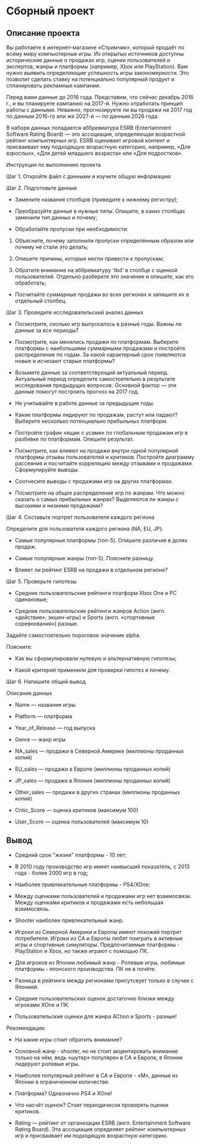 # Сборный проект

## Описание проекта

Вы работаете в интернет-магазине «Стримчик», который продаёт по всему миру компьютерные игры. Из открытых источников доступны исторические данные о продажах игр, оценки пользователей и экспертов, жанры и платформы (например, Xbox или PlayStation). Вам нужно выявить определяющие успешность игры закономерности. Это позволит сделать ставку на потенциально популярный продукт и спланировать рекламные кампании.

Перед вами данные до 2016 года. Представим, что сейчас декабрь 2016 г., и вы планируете кампанию на 2017-й. Нужно отработать принцип работы с данными. Неважно, прогнозируете ли вы продажи на 2017 год по данным 2016-го или же 2027-й — по данным 2026 года.

В наборе данных попадается аббревиатура ESRB (Entertainment Software Rating Board) — это ассоциация, определяющая возрастной рейтинг компьютерных игр. ESRB оценивает игровой контент и присваивает ему подходящую возрастную категорию, например, «Для взрослых», «Для детей младшего возраста» или «Для подростков».

Инструкция по выполнению проекта

Шаг 1. Откройте файл с данными и изучите общую информацию

Шаг 2. Подготовьте данные

- Замените названия столбцов (приведите к нижнему регистру);

- Преобразуйте данные в нужные типы. Опишите, в каких столбцах заменили тип данных и почему;

- Обработайте пропуски при необходимости:

1. Объясните, почему заполнили пропуски определённым образом или почему не стали это делать;

2. Опишите причины, которые могли привести к пропускам;

3. Обратите внимание на аббревиатуру 'tbd' в столбце с оценкой пользователей. Отдельно разберите это значение и опишите, как его обработать;

- Посчитайте суммарные продажи во всех регионах и запишите их в отдельный столбец.

Шаг 3. Проведите исследовательский анализ данных

- Посмотрите, сколько игр выпускалось в разные годы. Важны ли данные за все периоды?

- Посмотрите, как менялись продажи по платформам. Выберите платформы с наибольшими суммарными продажами и постройте распределение по годам. За какой характерный срок появляются новые и исчезают старые платформы?

- Возьмите данные за соответствующий актуальный период. Актуальный период определите самостоятельно в результате исследования предыдущих вопросов. Основной фактор — эти данные помогут построить прогноз на 2017 год.

- Не учитывайте в работе данные за предыдущие годы.

- Какие платформы лидируют по продажам, растут или падают? Выберите несколько потенциально прибыльных платформ.

- Постройте график «ящик с усами» по глобальным продажам игр в разбивке по платформам. Опишите результат.

- Посмотрите, как влияют на продажи внутри одной популярной платформы отзывы пользователей и критиков. Постройте диаграмму рассеяния и посчитайте корреляцию между отзывами и продажами. Сформулируйте выводы.

- Соотнесите выводы с продажами игр на других платформах.

- Посмотрите на общее распределение игр по жанрам. Что можно сказать о самых прибыльных жанрах? Выделяются ли жанры с высокими и низкими продажами?

Шаг 4. Составьте портрет пользователя каждого региона

Определите для пользователя каждого региона (NA, EU, JP):

- Самые популярные платформы (топ-5). Опишите различия в долях продаж.

- Самые популярные жанры (топ-5). Поясните разницу.

- Влияет ли рейтинг ESRB на продажи в отдельном регионе?

Шаг 5. Проверьте гипотезы

- Средние пользовательские рейтинги платформ Xbox One и PC одинаковые;

- Средние пользовательские рейтинги жанров Action (англ. «действие», экшен-игры) и Sports (англ. «спортивные соревнования») разные.

Задайте самостоятельно пороговое значение alpha.

Поясните:

- Как вы сформулировали нулевую и альтернативную гипотезы;

- Какой критерий применили для проверки гипотез и почему.

Шаг 6. Напишите общий вывод

Описание данных

- Name — название игры

- Platform — платформа

- Year_of_Release — год выпуска

- Genre — жанр игры

- NA_sales — продажи в Северной Америке (миллионы проданных копий)

- EU_sales — продажи в Европе (миллионы проданных копий)

- JP_sales — продажи в Японии (миллионы проданных копий)

- Other_sales — продажи в других странах (миллионы проданных копий)

- Critic_Score — оценка критиков (максимум 100)

- User_Score — оценка пользователей (максимум 10)

## Вывод

- Средний срок "жизни" платформы - 10 лет;

- В 2010 году производство игр имеет наивысший показатель, с 2013 года - более 2000 игр в год;

- Наиболее привлекательные платформы - PS4/XOne;

- Между оценками пользователей и продажами игр нет взаимосвязи. Между оценками критиков и продажами есть небольшая взаимосвязь.

- Shooter наиболее привлекательный жанр.

- Игроки из Северной Америки и Европы имеют похожий портрет потребителя. Игроки из СА и Европы любят поиграть в активные игры и спортивные симуляторы. Предпочитаемые платформы - PlayStation и Xbox, но также играют с помощью ПК.

- Для игроков из Японии любимый жанр - Ролевые игры, любимые платформы - японского производства. ПК не в почёте.

- Разница в рейтинге между регионами присутсвует только в случае с Японией.

- Средние пользовательских оценок достаточно близки между игроками XOne и ПК.

- Пользовательские оценки для жанра ACtion и Sports - разные!

Рекомендации:

- На какие игры стоит обратить внимание?

- Основной жанр - shooter, но не стоит акцентировать внимание только на нём, ведь «шутер» популярен в СА и Европе, в Японии лидеруют ролевые игры.

- Наиболее популярный рейтинг в СА и Европе - «M», данные из Японии в ограниченном количестве.

- Платформа? Одназначно PS4 и XOne!

- Что насчёт оценок? Стоит периодически проверять оценки критиков.

- Rating — рейтинг от организации ESRB (англ. Entertainment Software Rating Board). Эта ассоциация определяет рейтинг компьютерных игр и присваивает 
им подходящую возрастную категорию.
